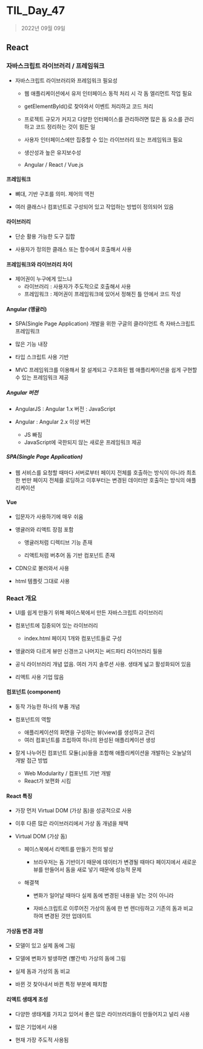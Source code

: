 # TIL_Day_47

> 2022년 09월 09일

## React

### 자바스크립트 라이브러리 / 프레임워크

- 자바스크립트 라이브러리와 프레임워크 필요성

  - 웹 애플리케이션에서 유저 인터페이스 동적 처리 시 각 돔 엘리먼트 작업 필요

  - getElementById()로 찾아와서 이벤트 처리하고 코드 처리

  - 프로젝트 규모가 커지고 다양한 인터페이스를 관리하려면 많은 돔 요소를 관리하고 코드 정리하는 것이 힘든 일

  - 사용자 인터페이스에만 집중할 수 있는 라이브러리 또는 프레임워크 필요

  - 생산성과 높은 유지보수성

  - Angular / React / Vue.js



#### 프레임워크

- 뼈대, 기반 구조를 의미. 제어의 역전

- 여러 클래스나 컴포넌트로 구성되어 있고 작업하는 방법이 정의되어 있음



#### 라이브러리

- 단순 활용 가능한 도구 집합

- 사용자가 정의한 클래스 또는 함수에서 호출해서 사용



#### 프레임워크와 라이브러리 차이

- 제어권이 누구에게 있느냐
  - 라이브러리 : 사용자가 주도적으로 호출해서 사용
  - 프레임워크 : 제어권이 프레임워크에 있어서 정해진 틀 안에서 코드 작성



#### Angular (앵귤러)

- SPA(Single Page Application) 개발을 위한 구글의 클라이언트 측 자바스크립트 프레임워크

- 많은 기능 내장

- 타입 스크립트 사용 기반

- MVC 프레임워크를 이용해서 잘 설계되고 구조화된 웹 애플리케이션을 쉽게 구현할 수 있는 프레임워크 제공

 

##### Angular 버전

- AngularJS : Angular 1.x 버전 : JavaScript

- Angular : Angular 2.x 이상 버전 
  - JS 빠짐
  - JavaScript에 국한되지 않는 새로운 프레임워크 제공



##### SPA(Single Page Application)

- 웹 서비스를 요청할 때마다 서버로부터 페이지 전체를 호출하는 방식이 아니라 최초 한 번만 페이지 전체를 로딩하고 이후부터는 변경된 데이터만 호출하는 방식의 애플리케이션



#### Vue

- 입문자가 사용하기에 매우 쉬움

- 앵귤러와 리액트 장점 포함

  - 앵귤러처럼 디렉티브 기능 존재

  - 리액트처럼 버추어 돔 기반 컴포넌트 존재

- CDN으로 불러와서 사용

- html 템플릿 그대로 사용



### React 개요

- UI를 쉽게 만들기 위해 페이스북에서 만든 자바스크립트 라이브러리

- 컴포넌트에 집중되어 있는 라이브러리
  - index.html 페이지 1개와 컴포넌트들로 구성

- 앵귤러와 다르게 뷰만 신경쓰고 나머지는 써드파티 라이브러리 필용

- 공식 라이브러리 개념 없음. 여러 가지 솔루션 사용. 생태계 넓고 활성화되어 있음

- 리액트 사용 기업 많음



#### 컴포넌트 (component)

- 동작 가능한 하나의 부품 개념

- 컴포넌트의 역할
  - 애플리케이션의 화면을 구성하는 뷰(view)를 생성하고 관리
  - 여러 컴포넌트를 조립하여 하나의 완성된 애플리케이션 생성

- 잘게 나누어진 컴포넌트 모듈(.js)들을 조합해 애플리케이션을 개발하는 오늘날의 개발 접근 방법 
  - Web Modularity / 컴포넌트 기반 개발
  - React가 보편화 시킴



#### React 특징

- 가장 먼저 Virtual DOM (가상 돔)을 성공적으로 사용

- 이후 다른 많은 라이브러리에서 가상 돔 개념을 채택

- Virtual DOM (가상 돔)

  - 페이스북에서 리액트를 만들기 전의 발상
    - 브라우저는 돔 기반이기 때문에 데이터가 변경될 때마다 페이지에서 새로운 뷰를 만들어서 돔을 새로 넣기 때문에 성능적 문제

  - 해결책

    - 변화가 일어날 때마다 실제 돔에 변경된 내용을 넣는 것이 아니라

    - 자바스크립트로 이루어진 가상의 돔에 한 번 렌더링하고 기존의 돔과 비교하여 변경된 것만 업데이트



#### 가상돔 변경 과정

- 모델이 있고 실제 돔에 그림

- 모델에 변화가 발생하면 (빨간색) 가상의 돔에 그림

- 실제 돔과 가상의 돔 비교

- 바뀐 것 찾아내서 바뀐 특정 부분에 패치함



#### 리액트 생태계 조성

- 다양한 생태계를 가지고 있어서 좋은 많은 라이브러리들이 만들어지고 널리 사용

- 많은 기업에서 사용

- 현재 가장 주도적 사용됨